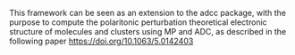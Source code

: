 This framework can be seen as an extension to the adcc package, with the purpose to compute the polaritonic perturbation theoretical electronic structure of molecules and clusters using MP and ADC, as described in the following paper 
https://doi.org/10.1063/5.0142403

